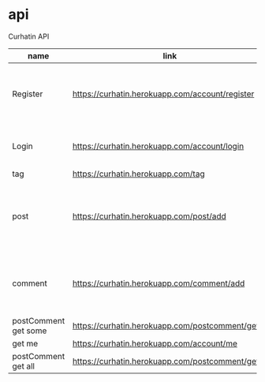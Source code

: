# api
Curhatin API

| name        | link                                            | param                                                            |
|-------------|-------------------------------------------------|------------------------------------------------------------------|
| Register    | https://curhatin.herokuapp.com/account/register | {fname : string, email : string , password :string}              |
| Login       | https://curhatin.herokuapp.com/account/login    | {email : string , password : string}                             |
| tag         | https://curhatin.herokuapp.com/tag              | {tag:string}                                                     |
| post        | https://curhatin.herokuapp.com/post/add         | {postId : integer , tagId: integer , post : text , topic : text} |
| comment     | https://curhatin.herokuapp.com/comment/add      | {postId : integer , accountId : integer , comments : TEXT}       |
| postComment get some | https://curhatin.herokuapp.com/postcomment/get  | {postId : integer}                                               |
| get me | https://curhatin.herokuapp.com/account/me  | {token}                                               |
| postComment get all | https://curhatin.herokuapp.com/postcomment/getall  | |
